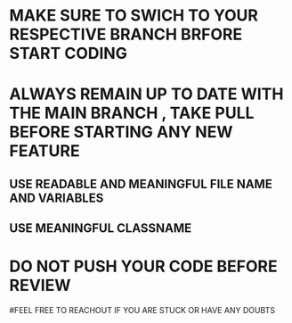 # MAKE SURE TO SWICH TO YOUR RESPECTIVE BRANCH BRFORE START CODING

# ALWAYS REMAIN UP TO DATE WITH THE MAIN BRANCH , TAKE PULL BEFORE STARTING ANY NEW FEATURE

## USE READABLE AND MEANINGFUL FILE NAME AND VARIABLES

## USE MEANINGFUL CLASSNAME

# DO NOT PUSH YOUR CODE BEFORE REVIEW

#FEEL FREE TO REACHOUT IF YOU ARE STUCK OR HAVE ANY DOUBTS


